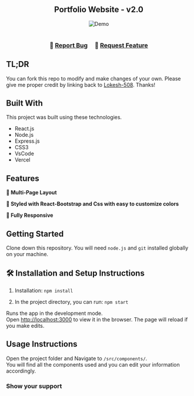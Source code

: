 <h2 align="center">
  Portfolio Website - v2.0<br/>
 
</h2>
<div align="center">
  <img alt="Demo" src="./Images/readme-img1.png" />
</div>

<br/>


<h3 align="center">
    🔹
    <a href="https://github.com/Lokesh-508/Portfolio/issues">Report Bug</a> &nbsp; &nbsp;
    🔹
    <a href="https://github.com/Lokesh-508/Portfolio/issues">Request Feature</a>
</h3>

## TL;DR

You can fork this repo to modify and make changes of your own. Please give me proper credit by linking back to [Lokesh-508](https://github.com/Lokesh-508). Thanks!

## Built With



This project was built using these technologies.

- React.js
- Node.js
- Express.js
- CSS3
- VsCode
- Vercel

## Features

**📖 Multi-Page Layout**

**🎨 Styled with React-Bootstrap and Css with easy to customize colors**

**📱 Fully Responsive**

## Getting Started

Clone down this repository. You will need `node.js` and `git` installed globally on your machine.

## 🛠 Installation and Setup Instructions

1. Installation: `npm install`

2. In the project directory, you can run: `npm start`

Runs the app in the development mode.\
Open [http://localhost:3000](http://localhost:3000) to view it in the browser.
The page will reload if you make edits.

## Usage Instructions

Open the project folder and Navigate to `/src/components/`. <br/>
You will find all the components used and you can edit your information accordingly.

### Show your support

